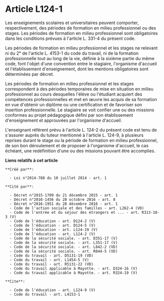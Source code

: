 # Article L124-1

Les enseignements scolaires et universitaires peuvent comporter, respectivement, des périodes de formation en milieu
professionnel ou des stages. Les périodes de formation en milieu professionnel sont obligatoires dans les conditions prévues
à l'article L. 331-4 du présent code. 

Les périodes de formation en milieu professionnel et les stages ne relevant ni du 2° de l'article L. 4153-1 du code du
travail, ni de la formation professionnelle tout au long de la vie, définie à la sixième partie du même code, font l'objet
d'une convention entre le stagiaire, l'organisme d'accueil et l'établissement d'enseignement, dont les mentions obligatoires
sont déterminées par décret. 

Les périodes de formation en milieu professionnel et les stages correspondent à des périodes temporaires de mise en situation
en milieu professionnel au cours desquelles l'élève ou l'étudiant acquiert des compétences professionnelles et met en œuvre
les acquis de sa formation en vue d'obtenir un diplôme ou une certification et de favoriser son insertion professionnelle. Le
stagiaire se voit confier une ou des missions conformes au projet pédagogique défini par son établissement d'enseignement et
approuvées par l'organisme d'accueil. 

L'enseignant référent prévu à l'article L. 124-2 du présent code est tenu de s'assurer auprès du tuteur mentionné à l'article
L. 124-9, à plusieurs reprises durant le stage ou la période de formation en milieu professionnel, de son bon déroulement et
de proposer à l'organisme d'accueil, le cas échéant, une redéfinition d'une ou des missions pouvant être accomplies.

**Liens relatifs à cet article**

	**Créé par**:

	  - Loi n°2014-788 du 10 juillet 2014 - art. 1

	**Cité par**:

	  - Décret n°2015-1709 du 21 décembre 2015 - art. 1
	  - Décret n°2016-1456 du 28 octobre 2016 - art. 8
	  - Décret n°2016-1951 du 28 décembre 2016 - art. 1
	  - Code de l'action sociale et des familles - art. L262-4 (VD)
	  - Code de l'entrée et du séjour des étrangers et ... - art. R313-10-3 (V)
	  - Code de l'éducation - art. D124-2 (V)
	  - Code de l'éducation - art. D124-5 (V)
	  - Code de l'éducation - art. L124-19 (V)
	  - Code de l'éducation - art. L124-2 (V)
	  - Code de la sécurité sociale. - art. D351-17 (V)
	  - Code de la sécurité sociale. - art. L351-17 (V)
	  - Code de la sécurité sociale. - art. L842-2 (VD)
	  - Code de la sécurité sociale. - art. R844-5 (VD)
	  - Code du travail - art. D5131-19 (VD)
	  - Code du travail - art. L1454-5 (V)
	  - Code du travail - art. R5131-22 (VD)
	  - Code du travail applicable à Mayotte. - art. D324-16 (V)
	  - Code du travail applicable à Mayotte. - art. R324-19 (V)

	**Cite**:

	  - Code de l'éducation - art. L124-9 (V)
	  - Code du travail - art. L4153-1
